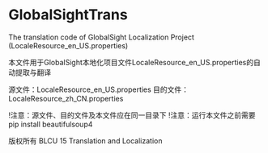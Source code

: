 # GlobalSightTrans

The translation code of GlobalSight Localization Project (LocaleResource_en_US.properties)

本文件用于GlobalSight本地化项目文件LocaleResource_en_US.properties的自动提取与翻译

源文件：LocaleResource_en_US.properties
目的文件：LocaleResource_zh_CN.properties

!注意：源文件、目的文件及本文件应在同一目录下
!注意：运行本文件之前需要 pip install beautifulsoup4

版权所有 BLCU 15 Translation and Localization
